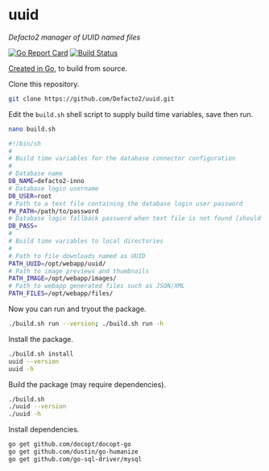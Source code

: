 # uuid
_Defacto2 manager of UUID named files_

[![Go Report Card](https://goreportcard.com/badge/github.com/Defacto2/uuid)](https://goreportcard.com/report/github.com/Defacto2/uuid) 
[![Build Status](https://travis-ci.org/Defacto2/uuid.svg?branch=master)](https://travis-ci.org/Defacto2/uuid)

[Created in Go](https://golang.org/doc/install), to build from source.

Clone this repository.

```sh
git clone https://github.com/Defacto2/uuid.git
```

Edit the `build.sh` shell script to supply build time variables, save then run.

```sh
nano build.sh
```

```sh
#!/bin/sh
#
# Build time variables for the database connector configuration
#
# Database name
DB_NAME=defacto2-inno
# Database login username
DB_USER=root
# Path to a text file containing the database login user password
PW_PATH=/path/to/password
# Database login fallback password when text file is not found [should normally be left blank]
DB_PASS=
#
# Build time variables to local directories
#
# Path to file downloads named as UUID
PATH_UUID=/opt/webapp/uuid/
# Path to image previews and thumbnails
PATH_IMAGE=/opt/webapp/images/
# Path to webapp generated files such as JSON/XML
PATH_FILES=/opt/webapp/files/

```

Now you can run and tryout the package.
```sh
./build.sh run --version; ./build.sh run -h
```

Install the package.
```sh
./build.sh install
uuid --version
uuid -h
```

Build the package (may require dependencies).
```sh
./build.sh
./uuid --version
./uuid -h
```

Install dependencies.

```sh
go get github.com/docopt/docopt-go
go get github.com/dustin/go-humanize
go get github.com/go-sql-driver/mysql
```